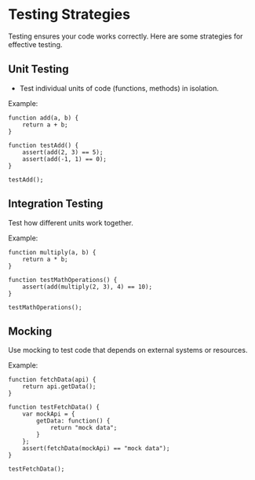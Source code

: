 # Testing Strategies

Testing ensures your code works correctly. Here are some strategies for effective testing.

## Unit Testing

- Test individual units of code (functions, methods) in isolation.

Example:

```our_language
function add(a, b) {
    return a + b;
}

function testAdd() {
    assert(add(2, 3) == 5);
    assert(add(-1, 1) == 0);
}

testAdd();
```

## Integration Testing

Test how different units work together.

Example:

```our_language
function multiply(a, b) {
    return a * b;
}

function testMathOperations() {
    assert(add(multiply(2, 3), 4) == 10);
}

testMathOperations();
```

## Mocking

Use mocking to test code that depends on external systems or resources.

Example:

```our_language
function fetchData(api) {
    return api.getData();
}

function testFetchData() {
    var mockApi = {
        getData: function() {
            return "mock data";
        }
    };
    assert(fetchData(mockApi) == "mock data");
}

testFetchData();
```
